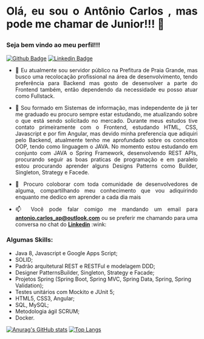# <p align = "justify">Olá, eu sou o Antônio Carlos , mas pode me chamar de Junior!!! 👋
### Seja bem vindo ao meu perfil!!!</p>

[![Github Badge](https://img.shields.io/badge/-Github-000?style=flat-square&logo=Github&logoColor=white&link=https://github.com/JuniorAndradePinheiro)](https://github.com/JuniorAndradePinheiro)
[![Linkedin Badge](https://img.shields.io/badge/-LinkedIn-blue?style=flat-square&logo=Linkedin&logoColor=white&link=https://www.linkedin.com/in/ant%C3%B4nio-carlos-andrade-pinheiro-b03911116/)](https://www.linkedin.com/in/ant%C3%B4nio-carlos-andrade-pinheiro-b03911116/)

- <p align="justify">🔭 Eu atualmente sou servidor público na Prefitura de Praia Grande, mas busco uma recolocação profissional na área de desenvolvimento, tendo preferência para Backend mas gosto de desenvolver a parte do Frontend também, então dependendo da necessidade eu posso atuar como Fullstack.</p>

- <p align="justify">🌱 Sou formado em Sistemas de informação, mas independente de já ter me graduado eu procuro sempre estar estudando, me atualizando sobre o que está sendo solicitado no mercado. Durante meus estudos tive contato primeiramente com o Frontend, estudando HTML, CSS, Javascript e por fim Angular, mas devido minha preferencia que adiquiri pelo Backend, atualmente tenho me aprofundado sobre os conceitos OOP, tendo como linguagem o JAVA. No momento estou estudando em conjunto com JAVA o Spring Framework, desenvolvendo REST APIs, procurando seguir as boas praticas de programação e em paralelo estou procurando aprender alguns Designs Patterns como Builder, Singleton, Strategy e Facede.</p>

- <p align="justify">👯 Procuro coloborar com toda comunidade de desenvolvedores de alguma, compartilhando meu conhecimento que vou adiquirindo enquanto me dedico em aprender a cada dia mais</p> 

- <p align="justify">📫 Você pode falar comigo me mandando um email para <b><a href=mailto:antonio.carlos_ap@outlook.com?subject=subject text">antonio.carlos_ap@outlook.com</a></b> ou se preferir me chamando para uma conversa no chat do <b><a href="//www.linkedin.com/in/ant%C3%B4nio-carlos-andrade-pinheiro-b03911116/">Linkedin</a></b> :wink:</p>


### Algumas Skills:
-	Java 8, Javascript e Google Apps Script; 
-	SOLID;
-	Padrão arquitetural REST e RESTFul e modelagem DDD; 
-	Designer PatternsBuilder, Singleton, Strategy e Facade; 
-	Projetos Spring (Spring Boot, Spring MVC, Spring Data, Spring, Spring Validation); 
-	Testes unitários com Mockito e JUnit 5; 
-	HTML5, CSS3, Angular; 
-	SQL, MySQL; 
-	Metodologia ágil SCRUM; 
-	Docker. 
  
[![Anurag's GitHub stats](https://github-readme-stats.vercel.app/api?username=JuniorAndradePinheiro&count_private=true&theme=tokyonight)](https://github.com/anuraghazra/github-readme-stats)
[![Top Langs](https://github-readme-stats.vercel.app/api/top-langs/?username=JuniorAndradePinheiro&count_private=true&theme=tokyonight)](https://github.com/anuraghazra/github-readme-stats)
